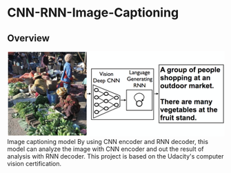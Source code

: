 # CNN-RNN-Image-Captioning
## Overview
![Image captioning model](./image-captioning.png)
Image captioning model
By using CNN encoder and RNN decoder, this model can analyze the image with CNN encoder and out the result of analysis with RNN decoder.
This project is based on the Udacity's computer vision certification.
